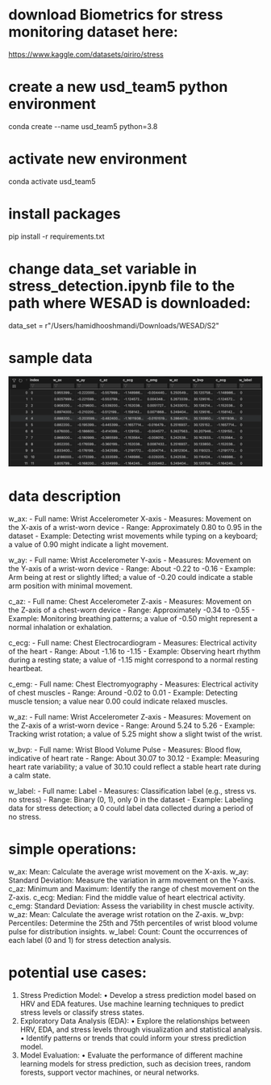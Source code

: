 # download Biometrics for stress monitoring dataset here:
https://www.kaggle.com/datasets/qiriro/stress

# create a new usd_team5 python environment
conda create --name usd_team5 python=3.8

# activate new environment
conda activate usd_team5

# install packages
pip install -r requirements.txt

# change data_set variable in stress_detection.ipynb file to the path where WESAD is downloaded:
data_set = r"/Users/hamidhooshmandi/Downloads/WESAD/S2"


# sample data
![alt text](image.png)

# data description 
w_ax:
    - Full name: Wrist Accelerometer X-axis
    - Measures: Movement on the X-axis of a wrist-worn device
    - Range: Approximately 0.80 to 0.95 in the dataset
    - Example: Detecting wrist movements while typing on a keyboard; a value of 0.90 might indicate a light movement.

w_ay:
    - Full name: Wrist Accelerometer Y-axis
    - Measures: Movement on the Y-axis of a wrist-worn device
    - Range: About -0.22 to -0.16
    - Example: Arm being at rest or slightly lifted; a value of -0.20 could indicate a stable arm position with minimal movement.

c_az:
    - Full name: Chest Accelerometer Z-axis
    - Measures: Movement on the Z-axis of a chest-worn device
    - Range: Approximately -0.34 to -0.55
    - Example: Monitoring breathing patterns; a value of -0.50 might represent a normal inhalation or exhalation.

c_ecg:
    - Full name: Chest Electrocardiogram
    - Measures: Electrical activity of the heart
    - Range: About -1.16 to -1.15
    - Example: Observing heart rhythm during a resting state; a value of -1.15 might correspond to a normal resting heartbeat.

c_emg:
    - Full name: Chest Electromyography
    - Measures: Electrical activity of chest muscles
    - Range: Around -0.02 to 0.01
    - Example: Detecting muscle tension; a value near 0.00 could indicate relaxed muscles.

w_az:
    - Full name: Wrist Accelerometer Z-axis
    - Measures: Movement on the Z-axis of a wrist-worn device
    - Range: Around 5.24 to 5.26
    - Example: Tracking wrist rotation; a value of 5.25 might show a slight twist of the wrist.

w_bvp:
    - Full name: Wrist Blood Volume Pulse
    - Measures: Blood flow, indicative of heart rate
    - Range: About 30.07 to 30.12
    - Example: Measuring heart rate variability; a value of 30.10 could reflect a stable heart rate during a calm state.

w_label:
    - Full name: Label
    - Measures: Classification label (e.g., stress vs. no stress)
    - Range: Binary (0, 1), only 0 in the dataset
    - Example: Labeling data for stress detection; a 0 could label data collected during a period of no stress.



# simple operations:
w_ax:
Mean: Calculate the average wrist movement on the X-axis.
w_ay:
Standard Deviation: Measure the variation in arm movement on the Y-axis.
c_az:
Minimum and Maximum: Identify the range of chest movement on the Z-axis.
c_ecg:
Median: Find the middle value of heart electrical activity.
c_emg:
Standard Deviation: Assess the variability in chest muscle activity.
w_az:
Mean: Calculate the average wrist rotation on the Z-axis.
w_bvp:
Percentiles: Determine the 25th and 75th percentiles of wrist blood volume pulse for distribution insights.
w_label:
Count: Count the occurrences of each label (0 and 1) for stress detection analysis.

# potential use cases:
1. Stress Prediction Model:
    • Develop a stress prediction model based on HRV and EDA features. Use machine learning techniques to predict stress levels or classify stress states.
2. Exploratory Data Analysis (EDA):
    • Explore the relationships between HRV, EDA, and stress levels through visualization and statistical analysis.
    • Identify patterns or trends that could inform your stress prediction model.
3. Model Evaluation:
    • Evaluate the performance of different machine learning models for stress prediction, such as decision trees, random forests, support vector machines, or neural networks.
